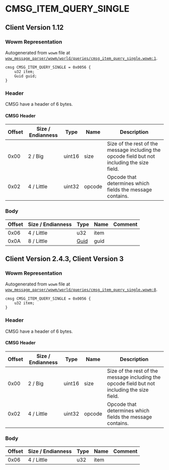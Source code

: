 # CMSG_ITEM_QUERY_SINGLE

## Client Version 1.12

### Wowm Representation

Autogenerated from `wowm` file at [`wow_message_parser/wowm/world/queries/cmsg_item_query_single.wowm:1`](https://github.com/gtker/wow_messages/tree/main/wow_message_parser/wowm/world/queries/cmsg_item_query_single.wowm#L1).
```rust,ignore
cmsg CMSG_ITEM_QUERY_SINGLE = 0x0056 {
    u32 item;
    Guid guid;
}
```
### Header

CMSG have a header of 6 bytes.

#### CMSG Header

| Offset | Size / Endianness | Type   | Name   | Description |
| ------ | ----------------- | ------ | ------ | ----------- |
| 0x00   | 2 / Big           | uint16 | size   | Size of the rest of the message including the opcode field but not including the size field.|
| 0x02   | 4 / Little        | uint32 | opcode | Opcode that determines which fields the message contains.|

### Body

| Offset | Size / Endianness | Type | Name | Comment |
| ------ | ----------------- | ---- | ---- | ------- |
| 0x06 | 4 / Little | u32 | item |  |
| 0x0A | 8 / Little | [Guid](../types/packed-guid.md) | guid |  |

## Client Version 2.4.3, Client Version 3

### Wowm Representation

Autogenerated from `wowm` file at [`wow_message_parser/wowm/world/queries/cmsg_item_query_single.wowm:8`](https://github.com/gtker/wow_messages/tree/main/wow_message_parser/wowm/world/queries/cmsg_item_query_single.wowm#L8).
```rust,ignore
cmsg CMSG_ITEM_QUERY_SINGLE = 0x0056 {
    u32 item;
}
```
### Header

CMSG have a header of 6 bytes.

#### CMSG Header

| Offset | Size / Endianness | Type   | Name   | Description |
| ------ | ----------------- | ------ | ------ | ----------- |
| 0x00   | 2 / Big           | uint16 | size   | Size of the rest of the message including the opcode field but not including the size field.|
| 0x02   | 4 / Little        | uint32 | opcode | Opcode that determines which fields the message contains.|

### Body

| Offset | Size / Endianness | Type | Name | Comment |
| ------ | ----------------- | ---- | ---- | ------- |
| 0x06 | 4 / Little | u32 | item |  |

